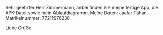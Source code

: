 Sehr geehrter Herr Zimmermann,
anbei finden Sie meine fertige App, die APK-Datei sowie mein Ablaufdiagramm. 
Meine Daten: Jaafar Tahan, Matrikelnummer: 77211976230

Liebe Grüße
